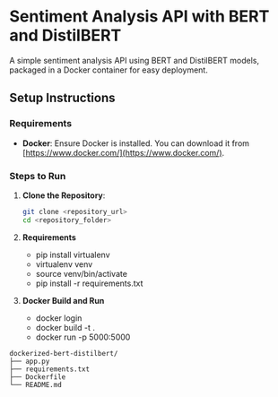 # Sentiment Analysis API with BERT and DistilBERT

A simple sentiment analysis API using BERT and DistilBERT models, packaged in a Docker container for easy deployment.

## Setup Instructions

### Requirements

- **Docker**: Ensure Docker is installed. You can download it from [https://www.docker.com/](https://www.docker.com/).

### Steps to Run

1. **Clone the Repository**:

   ```bash
   git clone <repository_url>
   cd <repository_folder>
   ```

2. **Requirements**
    - pip install virtualenv 
    - virtualenv venv
    - source venv/bin/activate
    - pip install -r requirements.txt

3. **Docker Build and Run**
    - docker login
    - docker build -t <name> .
    - docker run -p 5000:5000 <name>
    


```shell
dockerized-bert-distilbert/
├── app.py
├── requirements.txt
├── Dockerfile
└── README.md
```
